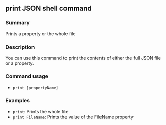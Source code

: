 ## print JSON shell command

### Summary

Prints a property or the whole file

### Description

You can use this command to print the contents of either the full JSON file or a property.

### Command usage

* `print [propertyName]`

### Examples

* `print`: Prints the whole file
* `print FileName`: Prints the value of the FileName property